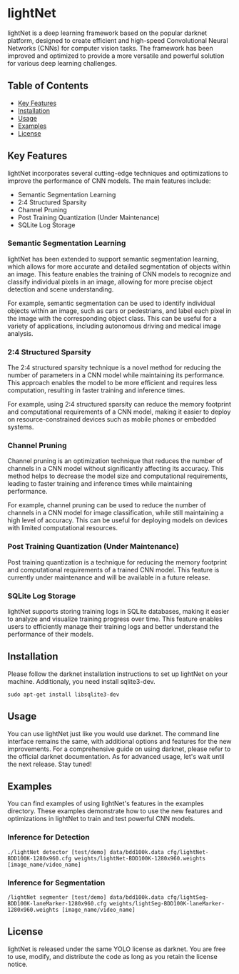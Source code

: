 # lightNet

lightNet is a deep learning framework based on the popular darknet platform, designed to create efficient and high-speed Convolutional Neural Networks (CNNs) for computer vision tasks. The framework has been improved and optimized to provide a more versatile and powerful solution for various deep learning challenges.

## Table of Contents

-   [Key Features](#key-features)
-   [Installation](#installation)
-   [Usage](#usage)
-   [Examples](#examples)
-   [License](#license)

## Key Features

lightNet incorporates several cutting-edge techniques and optimizations to improve the performance of CNN models. The main features include:

-   Semantic Segmentation Learning
-   2:4 Structured Sparsity
-   Channel Pruning
-   Post Training Quantization (Under Maintenance)
-   SQLite Log Storage

### Semantic Segmentation Learning

lightNet has been extended to support semantic segmentation learning, which allows for more accurate and detailed segmentation of objects within an image. This feature enables the training of CNN models to recognize and classify individual pixels in an image, allowing for more precise object detection and scene understanding.

For example, semantic segmentation can be used to identify individual objects within an image, such as cars or pedestrians, and label each pixel in the image with the corresponding object class. This can be useful for a variety of applications, including autonomous driving and medical image analysis.

### 2:4 Structured Sparsity

The 2:4 structured sparsity technique is a novel method for reducing the number of parameters in a CNN model while maintaining its performance. This approach enables the model to be more efficient and requires less computation, resulting in faster training and inference times.

For example, using 2:4 structured sparsity can reduce the memory footprint and computational requirements of a CNN model, making it easier to deploy on resource-constrained devices such as mobile phones or embedded systems.

### Channel Pruning

Channel pruning is an optimization technique that reduces the number of channels in a CNN model without significantly affecting its accuracy. This method helps to decrease the model size and computational requirements, leading to faster training and inference times while maintaining performance.

For example, channel pruning can be used to reduce the number of channels in a CNN model for image classification, while still maintaining a high level of accuracy. This can be useful for deploying models on devices with limited computational resources.

### Post Training Quantization (Under Maintenance)

Post training quantization is a technique for reducing the memory footprint and computational requirements of a trained CNN model. This feature is currently under maintenance and will be available in a future release.

### SQLite Log Storage

lightNet supports storing training logs in SQLite databases, making it easier to analyze and visualize training progress over time. This feature enables users to efficiently manage their training logs and better understand the performance of their models.

## Installation

Please follow the darknet installation instructions to set up lightNet on your machine. Additionaly, you need install sqlite3-dev.

```
sudo apt-get install libsqlite3-dev
```

## Usage

You can use lightNet just like you would use darknet. The command line interface remains the same, with additional options and features for the new improvements. For a comprehensive guide on using darknet, please refer to the official darknet documentation.
As for advanced usage, let's wait until the next release. Stay tuned!


## Examples

You can find examples of using lightNet's features in the examples directory. These examples demonstrate how to use the new features and optimizations in lightNet to train and test powerful CNN models.

### Inference for Detection
```
./lightNet detector [test/demo] data/bdd100k.data cfg/lightNet-BDD100K-1280x960.cfg weights/lightNet-BDD100K-1280x960.weights [image_name/video_name]
```

### Inference for Segmentation
```
/lightNet segmenter [test/demo] data/bdd100k.data cfg/lightSeg-BDD100K-laneMarker-1280x960.cfg weights/lightSeg-BDD100K-laneMarker-1280x960.weights [image_name/video_name]
```

## License

lightNet is released under the same YOLO license as darknet. You are free to use, modify, and distribute the code as long as you retain the license notice.
